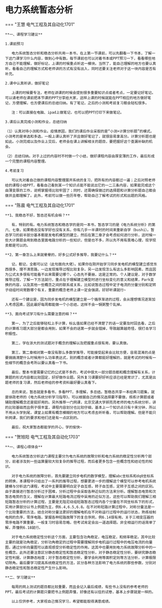 # 电力系统暂态分析

=== "王慧  电气工程及其自动化1701"

    **一、课程学习建议**

    1.课前预习

    ​	电力系统暂态分析和稳态分析共用一本书，在上第一节课前，可以先翻看一下书本，了解一下这门课学习什么内容，做到心中有数。每节课前也可以对着书本或PPT预习一下，看看哪些地方自己不能理解，做好标记，上课的时候重点听这一模块。当然了，能自己理解的地方也要认真听，看看自己的理解方式和老师讲的方式有没有出入，同时还要关注老师对于这一块内容是否有补充。

    2.课中认真听讲，做好笔记

    ​	上课的时候要专注，老师在讲课的时候会提到很多重要知识点或者考点，一定要记好笔记。可以请老师在课前把本节课的PPT分享给大家，这样上课的时候就能在PPT相应的地方做好笔记，方便理解，也方便课后的总结归纳。有了笔记，之后的小测和考前复习都会轻松很多。

    ​	注：可以直接在电脑、ipad上做笔记，也可以把PPT打印下来做笔记。

    3.课后认真完成小测和作业，总结归纳

    （1）认真对待小测和作业。疫情原因，我们的课后作业采取的是“小测+计算分析题”的模式。小测考的是单选和多选，一般上课认真听了并且做好笔记了，就很容易拿高分。计算分析题也是如此。小测完成以及作业上交后，老师会在课上讲解相关的题目，要把握好这个查漏补缺的机会。

    （2）总结归纳。对于上过的内容时不时做一个小结，做好课程内容由厚变薄的工作，最后形成一个完整的课程内容整理。

    4.考前复习 

    ​	可以先对着自己做的课程内容整理展开系统的复习，把所有的内容都过一遍；之后对照老师给的课程小结PPT，看看自己看到某一个知识点能不能说出它的一二三条内容，如果能完成这个由薄变厚的工作，说明掌握得比较牢固了；同时，还需确保做过的选择题和计算分析题自己都会做并且都理解了。此外，考前可以做一些历年卷，帮助自己了解考试的形式和出题的风格。

=== "陈晨  电气工程及其自动化1701"

    **1、我稳态不好，暂态还有机会嘛？**

    ​	有，特别的有。电力系统暂态和稳态学的是同一本书，暂态学习的是《电力系统分析》的第六、七章，如果稳态没有学好也没有关系，你有几乎一半课时的时间来重新自学（bushi）。暂态学习的前半部分基本都是发电机模型的建立，然后在第二章才会考虑如何进行分析，这时候一些大计算题会用到稳态里面电路分析的一些知识，但是也不多，所以先不用有畏难心理，现学现卖都是可以的。

    **2、第一章怎么上来就晕晕的，好多公式好多推导，我要记什么？**

    ​	记，都记，全都可以记（此句面向大佬）。如果你在刚开始学习同步发电机的模型建立感觉东西很多、理不清思路，一边发现推导过程比较复杂，另一边发现怎么有这么多影响因素，而且因为公式太多很有可能看不出来需要记哪个。心态先不要崩，这是正常的。个人建议是，对于数学推导过程，了解一下方法就行，重点在于理解建立模型时进行坐标变化的意义和结果，Park变换的内容，以及其他一些概念之间的联系或关系，比如说暂态过程中定子电流的分量分别和定转子绕组时间常数哪个有关，重要的概念老师上课一定会强调，好好听课就行~

    ​	还有一个建议是，因为同步发电机的模型建立是一个循序渐进的过程，会从理想情况逐渐加入考虑因素，因此最好每周都能做一个小总结，这样不会一锅粥整个乱掉。

    **3、面向考试学习有什么需要注意的嘛？**

    ​	第一，为了之后能够轻松上手计算，标幺值如果已经不清楚了的话一定要及时回去看，之后的计算练习题大部分是都会用到，如果不会的话第一步就会错掉，导致越算越奇怪，很打击学习积极性。

    ​	第二，学在浙大的测试题对于概念的理解以及把握重点很有用，要认真做。

    ​	第三，第二章相对第一章没有那么多数学推导，可能接受起来会比较方便，容易混淆的点是要搞搞清楚什么时候用什么功率表达式，别的概念或者计算都挺好理解的，就是考试的时候有一些细节的概念会考所以要认真看一下书。

    ​	最后，整本书里需要记忆的公式是不多的，考试中很大一部分题目都和概念理解有关系，计算题的形式内容都比较固定，好好做作业题。另外复习课要好好听应该已经是常识了，尤其是出题老师的复习课，然后老师给的参考资料最好要认真看下。

    ​	总的来说，暂态就是多看书，多看PPT，多理解，多总结。暂稳态共享一本经典习题集，就是徐政老师的《电力系统分析学习指导》，可以根据自己的情况选择要不要做，练练计算题或者辅助理解概念还是挺好用的。另外推荐一门网课，北京交通大学郝亮亮老师的电力系统分析，讲的比较基础而且例子很丰富，课程内容划分也比较仔细，基本上一个知识点只有十来分钟，所以不用从头学到尾，课堂上如果有概念模糊的地方可以考虑去听听看，可以帮助理解。但是不能只听网课，我们的要求和他们还是有一点区别的。

    ​	最后，祝大家暂态都能学的开心，学的愉快~

=== "贺旭阳 电气工程及其自动化1703"

    **一、课程心得体会**

    ​	电力系统暂态分析这门课程主要分为电力系统的故障分析和电力系统的稳定性分析两个部分，前者涉及到一些运算量较大较复杂的推导过程，而后者更多包含一些概念性和结论性的知识。

    ​	对于电力系统的故障分析，首先要建立同步电机的数学模型，理解abc坐标系和dq0坐标系的转换，本课程中只给出了一系列的推导过程，想要更进一步的理解这个模型可以参考电机系统建模与分析这门课程，考试中主要需要明白定子自互感，转子自互感，定转子互感之间的区别。由于直接进行暂态分析过于困难，分析过程中会采取各种近似的方法来分析。理解暂态电势和次暂态电势的含义，理解在计算最大短路电流过程中采用的近似方法，这些可以帮助我们理解三相短路暂态分析的计算过程，主要是无阻尼绕组短路暂态过程内各个分量在不同坐标系下的形式，实用计算部分以书上例题为主，例6.4,6.5,6.8。在不对称短路计算过程中，对称分量法是一个比较重要的方法，结合对称分量法更好的理解电机在不对称运行过程中的运行状态，熟练绘制电网的负序，零序电路，掌握各种短路故障下的复合序网，例6.14很有用，关于三相变压器的零序电路不算重要，一般复习时容易忽略，但考试肯定会出一道选择题。非全相运行的话简单了解，弄懂例6.18就行。

    ​	对于电力系统稳定性分析这个方面，主要包含功角稳定，电压稳定，和频率稳定。其中比较主要的就是功角稳定，分析功角稳定的过程中需要理解同步电机运行过程中的电压电流的向量图，通过分析向量图可以直观感受分析稳定性的作用。这其中也要用到电力系统故障分析中的一些概念。此外还要注意区分静态稳定性和暂态稳定性分析，对于静态稳定性分析，要研究静态稳定性判据，计算静态裕度；对于暂态稳定性分析，要学会利用等面积定则等方法分析，计算极限切除角。最后要学习提高系统稳定性的方法，区分各种方法影响了电力系统的那些参数，分别对静态稳定性和暂态稳定性产生什么影响。

    **二、学习建议**

    ​	每周的网上测试的题目都比较重要，而且会记入最后成绩，有些书上没有的参考老师的PPT。最后考试的计算题只要把书上例题弄懂，好像还有以往的试卷，基本上步骤就是一样的。

    ​	以上仅供参考，大家视自己情况学习，希望都能取得满意成绩。

    